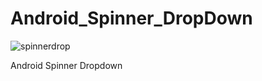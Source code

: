 # Android_Spinner_DropDown

![spinnerdrop](https://user-images.githubusercontent.com/15268903/45862983-ee43d600-bd95-11e8-8aaa-fd8403ad19ba.gif)

Android Spinner Dropdown
